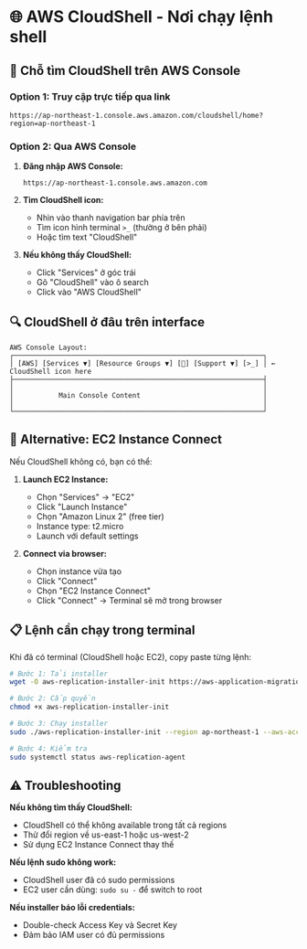 # 🌐 AWS CloudShell - Nơi chạy lệnh shell

## 📍 Chỗ tìm CloudShell trên AWS Console

### Option 1: Truy cập trực tiếp qua link
```
https://ap-northeast-1.console.aws.amazon.com/cloudshell/home?region=ap-northeast-1
```

### Option 2: Qua AWS Console
1. **Đăng nhập AWS Console:**
   ```
   https://ap-northeast-1.console.aws.amazon.com
   ```

2. **Tìm CloudShell icon:**
   - Nhìn vào thanh navigation bar phía trên
   - Tìm icon hình terminal `>_` (thường ở bên phải)
   - Hoặc tìm text "CloudShell"

3. **Nếu không thấy CloudShell:**
   - Click "Services" ở góc trái
   - Gõ "CloudShell" vào ô search
   - Click vào "AWS CloudShell"

## 🔍 CloudShell ở đâu trên interface

```
AWS Console Layout:
┌─────────────────────────────────────────────────────────────┐
│ [AWS] [Services ▼] [Resource Groups ▼] [🔔] [Support ▼] [>_] │ ← CloudShell icon here
├─────────────────────────────────────────────────────────────┤
│                                                             │
│           Main Console Content                              │
│                                                             │
└─────────────────────────────────────────────────────────────┘
```

## 🎯 Alternative: EC2 Instance Connect

Nếu CloudShell không có, bạn có thể:

1. **Launch EC2 Instance:**
   - Chọn "Services" → "EC2"
   - Click "Launch Instance"
   - Chọn "Amazon Linux 2" (free tier)
   - Instance type: t2.micro
   - Launch với default settings

2. **Connect via browser:**
   - Chọn instance vừa tạo
   - Click "Connect"
   - Chọn "EC2 Instance Connect"
   - Click "Connect" → Terminal sẽ mở trong browser

## 📋 Lệnh cần chạy trong terminal

Khi đã có terminal (CloudShell hoặc EC2), copy paste từng lệnh:

```bash
# Bước 1: Tải installer
wget -O aws-replication-installer-init https://aws-application-migration-service-ap-northeast-1.s3.ap-northeast-1.amazonaws.com/latest/linux/aws-replication-installer-init

# Bước 2: Cấp quyền
chmod +x aws-replication-installer-init

# Bước 3: Chạy installer
sudo ./aws-replication-installer-init --region ap-northeast-1 --aws-access-key-id ieagleviet@gmail.com --aws-secret-access-key '$Xcz$ApH*=M55#2' --no-prompt

# Bước 4: Kiểm tra
sudo systemctl status aws-replication-agent
```

## ⚠️ Troubleshooting

**Nếu không tìm thấy CloudShell:**
- CloudShell có thể không available trong tất cả regions
- Thử đổi region về us-east-1 hoặc us-west-2
- Sử dụng EC2 Instance Connect thay thế

**Nếu lệnh sudo không work:**
- CloudShell user đã có sudo permissions
- EC2 user cần dùng: `sudo su -` để switch to root

**Nếu installer báo lỗi credentials:**
- Double-check Access Key và Secret Key
- Đảm bảo IAM user có đủ permissions
